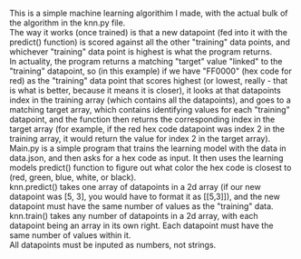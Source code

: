 This is a simple machine learning algorithim I made, with the actual bulk of the algorithm in the knn.py file.  
The way it works (once trained) is that a new datapoint (fed into it with the predict() function) is scored against all the other "training" data points, and whichever "training" data point is highest is what the program returns.  
In actuality, the program returns a matching "target" value "linked" to the "training" datapoint, so (in this example) if we have "FF0000" (hex code for red) as the "training" data point that scores highest (or lowest, really - that is what is better, because it means it is closer), it looks at that datapoints index in the training array (which contains all the datapoints), and goes to a matching target array, which contains identifying values for each "training" datapoint, and the function then returns the corresponding index in the target array (for example, if the red hex code datapoint was index 2 in the training array, it would return the value for index 2 in the target array).  
Main.py is a simple program that trains the learning model with the data in data.json, and then asks for a hex code as input. It then uses the learning models predict() function to figure out what color the hex code is closest to (red, green, blue, white, or black).  
knn.predict() takes one array of datapoints in a 2d array (if our new datapoint was [5, 3], you would have to format it as [[5,3]]), and the new datapoint must have the same number of values as the "training" data.  
knn.train() takes any number of datapoints in a 2d array, with each datapoint being an array in its own right. Each datapoint must have the same number of values within it.  
All datapoints must be inputed as numbers, not strings.  
